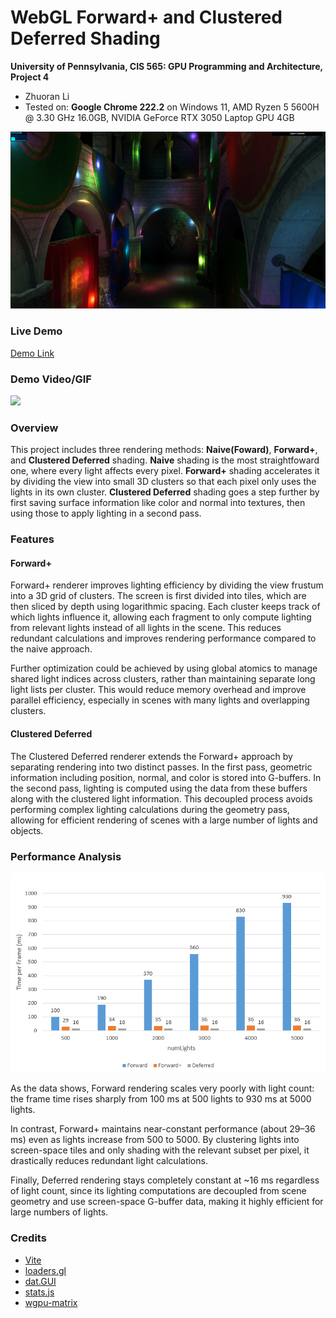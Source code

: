 WebGL Forward+ and Clustered Deferred Shading
======================

**University of Pennsylvania, CIS 565: GPU Programming and Architecture, Project 4**

* Zhuoran Li
* Tested on: **Google Chrome 222.2** on
  Windows 11, AMD Ryzen 5 5600H @ 3.30 GHz 16.0GB, NVIDIA GeForce RTX 3050 Laptop GPU 4GB

![](images/screenshot.png)

### Live Demo

[Demo Link](luoluobuli.github.io/CIS565-Project4-WebGPU-Forward-Plus-and-Clustered-Deferred)


### Demo Video/GIF

![](images/demo.gif)

### Overview
This project includes three rendering methods: **Naive(Foward)**, **Forward+**, and **Clustered Deferred** shading. **Naive** shading is the most straightfoward one, where every light affects every pixel. **Forward+** shading accelerates it by dividing the view into small 3D clusters so that each pixel only uses the lights in its own cluster. **Clustered Deferred** shading goes a step further by first saving surface information like color and normal into textures, then using those to apply lighting in a second pass. 

### Features

#### Forward+
Forward+ renderer improves lighting efficiency by dividing the view frustum into a 3D grid of clusters. The screen is first divided into tiles, which are then sliced by depth using logarithmic spacing. Each cluster keeps track of which lights influence it, allowing each fragment to only compute lighting from relevant lights instead of all lights in the scene. This reduces redundant calculations and improves rendering performance compared to the naive approach.

Further optimization could be achieved by using global atomics to manage shared light indices across clusters, rather than maintaining separate long light lists per cluster. This would reduce memory overhead and improve parallel efficiency, especially in scenes with many lights and overlapping clusters.

#### Clustered Deferred
The Clustered Deferred renderer extends the Forward+ approach by separating rendering into two distinct passes. In the first pass, geometric information including position, normal, and color is stored into G-buffers. In the second pass, lighting is computed using the data from these buffers along with the clustered light information. This decoupled process avoids performing complex lighting calculations during the geometry pass, allowing for efficient rendering of scenes with a large number of lights and objects.

### Performance Analysis

![](images/analysis.png)

As the data shows, Forward rendering scales very poorly with light count: the frame time rises sharply from 100 ms at 500 lights to 930 ms at 5000 lights. 

In contrast, Forward+ maintains near-constant performance (about 29–36 ms) even as lights increase from 500 to 5000. By clustering lights into screen-space tiles and only shading with the relevant subset per pixel, it drastically reduces redundant light calculations. 

Finally, Deferred rendering stays completely constant at ~16 ms regardless of light count, since its lighting computations are decoupled from scene geometry and use screen-space G-buffer data, making it highly efficient for large numbers of lights.


### Credits

- [Vite](https://vitejs.dev/)
- [loaders.gl](https://loaders.gl/)
- [dat.GUI](https://github.com/dataarts/dat.gui)
- [stats.js](https://github.com/mrdoob/stats.js)
- [wgpu-matrix](https://github.com/greggman/wgpu-matrix)
